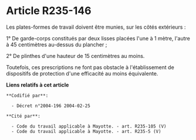 # Article R235-146

Les plates-formes de travail doivent être munies, sur les côtés extérieurs :

1° De garde-corps constitués par deux lisses placées l'une à 1 mètre, l'autre à 45 centimètres au-dessus du plancher ;

2° De plinthes d'une hauteur de 15 centimètres au moins.

Toutefois, ces prescriptions ne font pas obstacle à l'établissement de dispositifs de protection d'une efficacité au moins
équivalente.

**Liens relatifs à cet article**

	**Codifié par**:

	  - Décret n°2004-196 2004-02-25

	**Cité par**:

	  - Code du travail applicable à Mayotte. - art. R235-105 (V)
	  - Code du travail applicable à Mayotte. - art. R235-5 (V)
